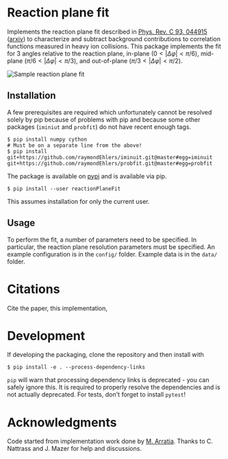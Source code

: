# Reaction plane fit

Implements the reaction plane fit described in [Phys. Rev. C 93,
044915](https://journals.aps.org/prc/abstract/10.1103/PhysRevC.93.044915)
([arxiv](https://arxiv.org/abs/1509.04732)) to characterize and subtract background contributions to
correlation functions measured in heavy ion collisions. This package implements the fit for 3 angles relative
to the reaction plane, in-plane ($0<|\Delta\varphi|<\pi/6$), mid-plane ($\pi/6<|\Delta\varphi|<\pi/3$), and
out-of-plane ($\pi/3<|\Delta\varphi|<\pi/2$).

![Sample reaction plane fit](.github/sample.png)

## Installation

A few prerequisites are required which unfortunately cannot be resolved solely by pip because of problems with
pip and because some other packages (`iminiut` and `probfit`) do not have recent enough tags.

```{bash}
$ pip install numpy cython
# Must be on a separate line from the above!
$ pip install git+https://github.com/raymondEhlers/iminuit.git@master#egg=iminuit git+https://github.com/raymondEhlers/probfit.git@master#egg=probfit
```

The package is available on [pypi](https://pypi.org/project/reactionPlaneFit) and is available via pip.

```{bash}
$ pip install --user reactionPlaneFit
```

This assumes installation for only the current user. 

## Usage

To perform the fit, a number of parameters need to be specified. In particular, the reaction plane resolution
parameters must be specified. An example configuration is in the `config/` folder. Example data is in the
`data/` folder.

# Citations

Cite the paper, this implementation, 

# Development

If developing the packaging, clone the repository and then install with

```{bash}
$ pip install -e . --process-dependency-links
```

`pip` will warn that processing dependency links is deprecated - you can safely ignore this. It is required to
properly resolve the dependencies and is not actually deprecated. For tests, don't forget to install `pytest`!

# Acknowledgments

Code started from implementation work done by [M. Arratia](https://github.com/miguelignacio/BackgroundFit).
Thanks to C. Nattrass and J. Mazer for help and discussions.
